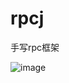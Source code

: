 # rpcj
手写rpc框架

![image](https://user-images.githubusercontent.com/61582057/155348734-1534b28a-a5f6-4016-a5b7-437481c35696.png)
